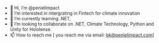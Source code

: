 - 👋 Hi, I’m @penielimpact
- 👀 I’m interested in intergrating in Fintech for climate innovation 
- 🌱 I’m currently learning .NET, 
- 💞️ I’m looking to collaborate on .NET, Climate Technology, Python and Unity for Hololense.
- 📫 How to reach me [ you reach me via email: bk@penielimpact.com]

<!---
penielimpact/penielimpact is a ✨ special ✨ repository because its `README.md` (this file) appears on your GitHub profile.
You can click the Preview link to take a look at your changes.
--->

